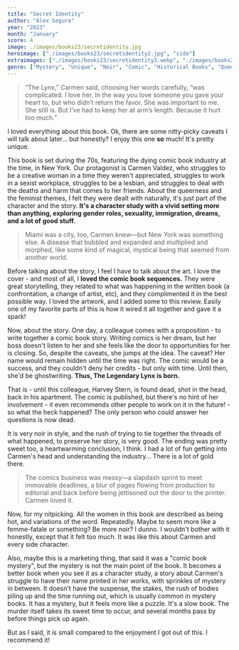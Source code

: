 ```yaml
---
title: "Secret Identity"
author: "Alex Segura"
year: "2023"
month: "January"
score: 4
image: ./images/books23/secretidentity.jpg
heroimage: ["./images/books23/secretidentity2.jpg", "side"]
extraimages: ["./images/books23/secretidentity3.webp", "./images/books23/secretidentity4.jpg"]
genre: ["Mystery", "Unique", "Noir", "Comic", "Historical Books", "Queer"]
---
```


> “The Lynx,” Carmen said, choosing her words carefully, “was complicated. I love her. In the way you love someone you gave your heart to, but who didn’t return the favor. She was important to me. She still is. But I’ve had to keep her at arm’s length. Because it hurt too much.”

I loved everything about this book. Ok, there are some nitty-picky caveats I will talk about later... but honestly? I enjoy this one **so** much! It's pretty unique.

This book is set during the 70s, featuring the dying comic book industry at the time, in New York. Our protagonist is Carmen Valdez, who struggles to be a creative woman in a time they weren't appreciated, struggles to work in a sexist workplace, struggles to be a lesbian, and struggles to deal with the deaths and harm that comes to her friends. About the queerness and the feminist themes, I felt they were dealt with naturally, it's just part of the character and the story. **It's a character study with a vivid setting more than anything, exploring gender roles, sexuality, immigration, dreams, and a lot of good stuff.**

> Miami was a city, too, Carmen knew—but New York was something else. A disease that bubbled and expanded and multiplied and morphed, like some kind of magical, mystical being that seemed from another world.

Before talking about the story, I feel I have to talk about the art. I love the cover - and most of all, I **loved the comic book sequences.** They were great storytelling, they related to what was happening in the written book (a confrontation, a change of artist, etc), and they complimented it in the best possible way. I loved the artwork, and I added some to this review. Easily one of my favorite parts of this is how it wired it all together and gave it a spark!

Now, about the story. One day, a colleague comes with a proposition - to write together a comic book story. Writing comics is her dream, but her boss doesn't listen to her and she feels like the door to opportunities for her is closing. So, despite the caveats, she jumps at the idea. The caveat? Her name would remain hidden until the time was right. The comic would be a success, and they couldn't deny her credits - but only with time. Until then, she'd be ghostwriting. **Thus, The Legendary Lynx is born.**

That is - until this colleague, Harvey Stern, is found dead, shot in the head, back in his apartment. The comic is published, but there's no hint of her involvement - it even recommends other people to work on it in the future! - so what the heck happened? The only person who could answer her questions is now dead.

It is very noir in style, and the rush of trying to tie together the threads of what happened, to preserve her story, is very good. The ending was pretty sweet too, a heartwarming conclusion, I think. I had a lot of fun getting into Carmen's head and understanding the industry... There is a lot of gold there.

> The comics business was messy—a slapdash sprint to meet immovable deadlines, a blur of pages flowing from production to editorial and back before being jettisoned out the door to the printer. Carmen loved it.

Now, for my nitpicking. All the women in this book are described as being hot, and variations of the word. Repeatedly. Maybe to seem more like a femme-fatale or something? Be more noir? I dunno. I wouldn't bother with it honestly, except that it felt too much. It was like this about Carmen and every side character.

Also, maybe this is a marketing thing, that said it was a "comic book mystery", but the mystery is not the main point of the book. It becomes a better book when you see it as a character study, a story about Carmen's struggle to have their name printed in her works, with sprinkles of mystery in between. It doesn't have the suspense, the stakes, the rush of bodies piling up and the time running out, which is usually common in mystery books. It has a mystery, but it feels more like a puzzle. It's a slow book. The murder itself takes its sweet time to occur, and several months pass by before things pick up again.

But as I said, it is small compared to the enjoyment I got out of this. I recommend it!
